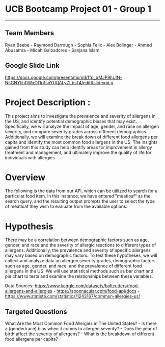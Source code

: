 # UCB Bootcamp Project 01 - Group 1
---
## Team Members 

Ryan Beebe - Raymond Darrough - Sophia Felix - Alex Bolinger - Ahmed Abusamra - Micah Galbadores - Sanjana Islam



## Google Slide Link
https://docs.google.com/presentation/d/1fp_bMJP9hUlN-NsGNYIihDWxOf1p1snYUQALyZLbsT4/edit#slide=id.p



# Project Description :

This project aims to investigate the prevalence and severity of allergens in the US, and identify potential demographic biases that may exist. Specifically, we will analyze the impact of age, gender, and race on allergen severity, and compare severity grades across different demographics. Additionally, we will examine the break down of different food allergens per capita and identify the most common food allergens in the US. The insights gained from this study can help identify areas for improvement in allergy treatment and management, and ultimately improve the quality of life for individuals with allergies. 

# Overview
The following is the data from our API, which can be utilized to search for a particular food item. In this instance, we have entered "meatloaf" as the search query, and the resulting output prompts the user to select the type of meatloaf they wish to evaluate from the available options.


# Hypothesis
There may be a correlation between demographic factors such as age, gender, and race and the severity of allergic reactions to different types of allergens. Additionally, the prevalence and severity of specific allergens may vary based on demographic factors.
To test these hypotheses, we will collect and analyze data on allergen severity grades, demographic factors such as age, gender, and race, and the prevalence of different food allergens in the US. We will use statistical methods such as bar chart and pie chart to tests and examine the relationships between these variables.





Data Sources:
https://www.kaggle.com/datasets/boltcutters/food-allergens-and-allergies - https://spoonacular.com/food-api/docs - https://www.statista.com/statistics/1243167/common-allergies-us/


## Targeted Questions
What Are the Most Common Food Allergies in The United States? - Is there a (gender/race) bias when it comes to allergen severity? - Does the year of birth affect the severity of allergens? - What is the breakdown of different food allergens per capita?
